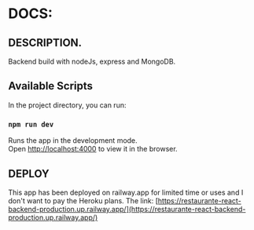 # DOCS:

## DESCRIPTION.
Backend build with nodeJs, express and MongoDB.

## Available Scripts

In the project directory, you can run:

### `npm run dev`

Runs the app in the development mode.\
Open [http://localhost:4000](http://localhost:4000) to view it in the browser.

## DEPLOY
This app has been deployed on railway.app for limited time or uses and I don't want to pay the Heroku plans. The link: [https://restaurante-react-backend-production.up.railway.app/](https://restaurante-react-backend-production.up.railway.app/)  

